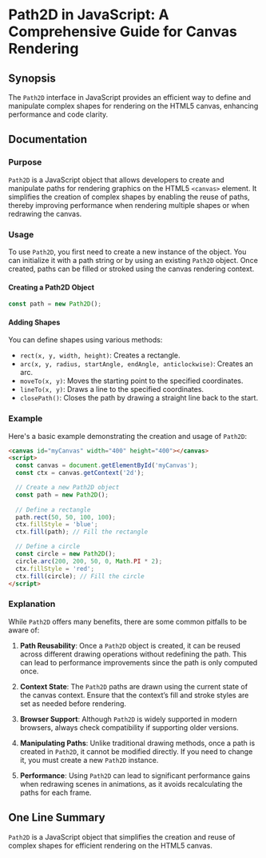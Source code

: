 <!--
Meta Description: # Path2D in JavaScript: A Comprehensive Guide for Canvas Rendering ## Synopsis The `Path2D` interface in JavaScript provides an efficient way to defin...
Meta Keywords: path2d, canvas, path, rendering, object
-->

# Path2D in JavaScript: A Comprehensive Guide for Canvas Rendering

## Synopsis
The `Path2D` interface in JavaScript provides an efficient way to define and manipulate complex shapes for rendering on the HTML5 canvas, enhancing performance and code clarity.

## Documentation

### Purpose
`Path2D` is a JavaScript object that allows developers to create and manipulate paths for rendering graphics on the HTML5 `<canvas>` element. It simplifies the creation of complex shapes by enabling the reuse of paths, thereby improving performance when rendering multiple shapes or when redrawing the canvas.

### Usage
To use `Path2D`, you first need to create a new instance of the object. You can initialize it with a path string or by using an existing `Path2D` object. Once created, paths can be filled or stroked using the canvas rendering context.

#### Creating a Path2D Object
```javascript
const path = new Path2D();
```

#### Adding Shapes
You can define shapes using various methods:
- `rect(x, y, width, height)`: Creates a rectangle.
- `arc(x, y, radius, startAngle, endAngle, anticlockwise)`: Creates an arc.
- `moveTo(x, y)`: Moves the starting point to the specified coordinates.
- `lineTo(x, y)`: Draws a line to the specified coordinates.
- `closePath()`: Closes the path by drawing a straight line back to the start.

### Example
Here's a basic example demonstrating the creation and usage of `Path2D`:

```html
<canvas id="myCanvas" width="400" height="400"></canvas>
<script>
  const canvas = document.getElementById('myCanvas');
  const ctx = canvas.getContext('2d');

  // Create a new Path2D object
  const path = new Path2D();
  
  // Define a rectangle
  path.rect(50, 50, 100, 100);
  ctx.fillStyle = 'blue';
  ctx.fill(path); // Fill the rectangle

  // Define a circle
  const circle = new Path2D();
  circle.arc(200, 200, 50, 0, Math.PI * 2);
  ctx.fillStyle = 'red';
  ctx.fill(circle); // Fill the circle
</script>
```

### Explanation
While `Path2D` offers many benefits, there are some common pitfalls to be aware of:

1. **Path Reusability**: Once a `Path2D` object is created, it can be reused across different drawing operations without redefining the path. This can lead to performance improvements since the path is only computed once.
  
2. **Context State**: The `Path2D` paths are drawn using the current state of the canvas context. Ensure that the context’s fill and stroke styles are set as needed before rendering.

3. **Browser Support**: Although `Path2D` is widely supported in modern browsers, always check compatibility if supporting older versions.

4. **Manipulating Paths**: Unlike traditional drawing methods, once a path is created in `Path2D`, it cannot be modified directly. If you need to change it, you must create a new `Path2D` instance.

5. **Performance**: Using `Path2D` can lead to significant performance gains when redrawing scenes in animations, as it avoids recalculating the paths for each frame.

## One Line Summary
`Path2D` is a JavaScript object that simplifies the creation and reuse of complex shapes for efficient rendering on the HTML5 canvas.